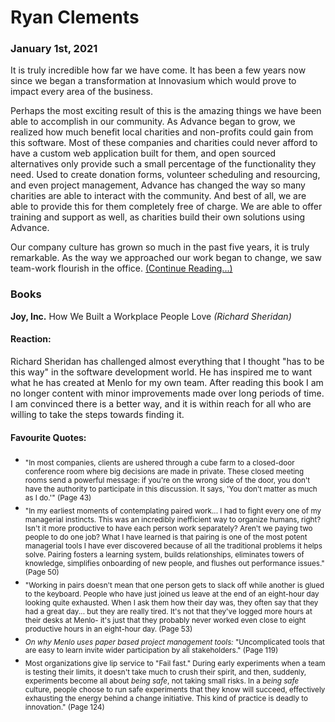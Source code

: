 # Ryan Clements

### January 1st, 2021
It is truly incredible how far we have come. It has been a few years now since we began a transformation at Innovasium which would prove to impact every area of the business. 

Perhaps the most exciting result of this is the amazing things we have been able to accomplish in our community. As Advance began to grow, we realized how much benefit local charities and non-profits could gain from this software. Most of these companies and charities could never afford to have a custom web application built for them, and open sourced alternatives only provide such a small percentage of the functionality they need. Used to create donation forms, volunteer scheduling and resourcing, and even project management, Advance has changed the way so many charities are able to interact with the community. And best of all, we are able to provide this for them completely free of charge. We are able to offer training and support as well, as charities build their own solutions using Advance.

Our company culture has grown so much in the past five years, it is truly remarkable. As the way we approached our work began to change, we saw team-work flourish in the office. [(Continue Reading...)](2021.md)

### Books

**Joy, Inc.** How We Built a Workplace People Love *(Richard Sheridan)*

#### Reaction:
Richard Sheridan has challenged almost everything that I thought "has to be this way" in the software development world. He has inspired me to want what he has created at Menlo for my own team. After reading this book I am no longer content with minor improvements made over long periods of time. I am convinced there is a better way, and it is within reach for all who are willing to take the steps towards finding it.
#### Favourite Quotes:
- <sub>"In most companies, clients are ushered through a cube farm to a closed-door conference room where big decisions are made in private. These closed meeting rooms send a powerful message: if you're on the wrong side of the door, you don't have the authority to participate in this discussion. It says, 'You don't matter as much as I do.'" (Page 43)</sub>
- <sub>"In my earliest moments of contemplating paired work... I had to fight every one of my managerial instincts. This was an incredibly inefficient way to organize humans, right? Isn't it more productive to have each person work separately? Aren't we paying two people to do one job? What I have learned is that pairing is one of the most potent managerial tools I have ever discovered because of all the traditional problems it helps solve. Pairing fosters a learning system, builds relationships, eliminates towers of knowledge, simplifies onboarding of new people, and flushes out performance issues." (Page 50)</sub>
- <sub>"Working in pairs doesn't mean that one person gets to slack off while another is glued to the keyboard. People who have just joined us leave at the end of an eight-hour day looking quite exhausted. When I ask them how their day was, they often say that they had a great day... but they are really tired. It's not that they've logged more hours at their desks at Menlo- it's just that they probably never worked even close to eight productive hours in an eight-hour day. (Page 53)</sub>
- <sub>*On why Menlo uses paper based project management tools:* "Uncomplicated tools that are easy to learn invite wider participation by all stakeholders." (Page 119)</sub>
- <sub>Most organizations give lip service to "Fail fast." During early experiments when a team is testing their limits, it doesn't take much to crush their spirit, and then, suddenly, experiments become all about *being safe*, not taking small risks. In a *being safe* culture, people choose to run safe experiments that they know will succeed, effectively exhausting the energy behind a change initiative. This kind of practice is deadly to innovation." (Page 124)</sub>

